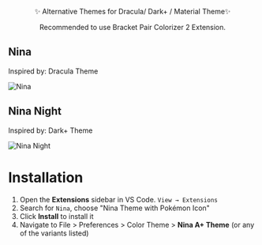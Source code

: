<div align="center">
  <p>✨ Alternative Themes for Dracula/ Dark+ / Material Theme✨</p>
  <p> Recommended to use Bracket Pair Colorizer 2 Extension.</p>
</div>

<div>
  
## Nina

Inspired by: Dracula Theme

![Nina](https://i.ibb.co/RDXggrY/nina-t.png)

## Nina Night

Inspired by: Dark+ Theme

![Nina Night](https://i.ibb.co/ZGxS7jh/nina-night.png)

# Installation

1. Open the **Extensions** sidebar in VS Code. `View → Extensions`
1. Search for `Nina`, choose "Nina Theme with Pokémon Icon"
1. Click **Install** to install it
1. Navigate to File > Preferences > Color Theme > **Nina A+ Theme** (or any of the variants listed)
</div>
